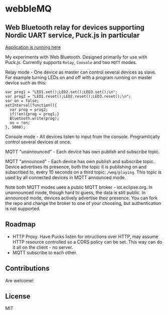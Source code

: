 # webbleMQ
## Web Bluetooth relay for devices supporting Nordic UART service, Puck.js in particular

[Application is running here](https://olliephillips.github.io/webbleMQ/)

My experiments with Web Bluetooth. Designed primarily for use with Puck.js. Currently supports `Relay`, `Console` and two `MQTT` modes.

Relay mode - One device as master can control several devices as slave. For example turning LEDs on and off with a program running on master device such as this:

```
var prog1 = "LED1.set();LED2.set();LED3.set();\n";
var prog2 = "LED1.reset();LED2.reset();LED3.reset();\n";
var on = false;
setInterval(function(){
  var prog = prog2;
  if(!on){prog = prog1;}
  Bluetooth.write(prog);
  on = !on;
}, 5000);
```

Console mode - All devices listen to input from the console. Programtically control several devices at once.

MQTT "unannounced" - Each device has own publish and subscribe topic. 

MQTT "announced" - Each device has own publish and subscribe topic. Device advertises its presence, both the topic it is publishing on and subscribed to, every 10 seconds on a third topic: `/wmq/playing`. This topic is used by all connected devices in MQTT announced mode. 

Note both MQTT modes uses a public MQTT broker - iot.eclipse.org. In unannounced mode, though hard to guess, the data is still public. In announced mode, devices actively advertise their presence. You can fork the repo and change the broker to one of your choosing, but authentication is not supported.

## Roadmap
- HTTP Proxy. Have Pucks listen for intructions over HTTP, may assume HTTP resource controlled so a CORS policy can be set. This way can do it all on the client - no server.
- MQTT subscribe to each other.

## Contributions
Are welcome!

## License 
MIT

